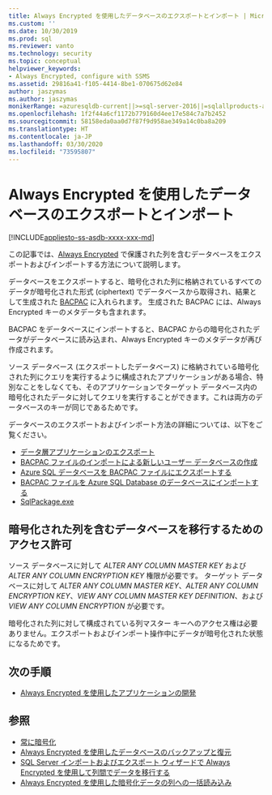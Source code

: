 ```yaml
---
title: Always Encrypted を使用したデータベースのエクスポートとインポート | Microsoft Docs
ms.custom: ''
ms.date: 10/30/2019
ms.prod: sql
ms.reviewer: vanto
ms.technology: security
ms.topic: conceptual
helpviewer_keywords:
- Always Encrypted, configure with SSMS
ms.assetid: 29816a41-f105-4414-8be1-070675d62e84
author: jaszymas
ms.author: jaszymas
monikerRange: =azuresqldb-current||>=sql-server-2016||=sqlallproducts-allversions||>=sql-server-linux-2017||=azuresqldb-mi-current
ms.openlocfilehash: 1f2f44a6cf1172b779160d4ee17e584c7a7b2452
ms.sourcegitcommit: 58158eda0aa0d7f87f9d958ae349a14c0ba8a209
ms.translationtype: HT
ms.contentlocale: ja-JP
ms.lasthandoff: 03/30/2020
ms.locfileid: "73595807"
---
```

# <a name="export-and-import-databases-using-always-encrypted"></a>Always Encrypted を使用したデータベースのエクスポートとインポート 
[!INCLUDE[appliesto-ss-asdb-xxxx-xxx-md](../../../includes/appliesto-ss-asdb-xxxx-xxx-md.md)]

この記事では、[Always Encrypted](../../../relational-databases/security/encryption/always-encrypted-database-engine.md) で保護された列を含むデータベースをエクスポートおよびインポートする方法について説明します。

データベースをエクスポートすると、暗号化された列に格納されているすべてのデータが暗号化された形式 (ciphertext) でデータベースから取得され、結果として生成された [BACPAC](../../data-tier-applications/data-tier-applications.md) に入れられます。 生成された BACPAC には、Always Encrypted キーのメタデータも含まれます。

BACPAC をデータベースにインポートすると、BACPAC からの暗号化されたデータがデータベースに読み込まれ、Always Encrypted キーのメタデータが再び作成されます。 

ソース データベース (エクスポートしたデータベース) に格納されている暗号化された列にクエリを実行するように構成されたアプリケーションがある場合、特別なことをしなくても、そのアプリケーションでターゲット データベース内の暗号化されたデータに対してクエリを実行することができます。これは両方のデータベースのキーが同じであるためです。

データベースのエクスポートおよびインポート方法の詳細については、以下をご覧ください。
- [データ層アプリケーションのエクスポート](../../data-tier-applications/export-a-data-tier-application.md)
- [BACPAC ファイルのインポートによる新しいユーザー データベースの作成](../../data-tier-applications/import-a-bacpac-file-to-create-a-new-user-database.md)
- [Azure SQL データベースを BACPAC ファイルにエクスポートする](https://docs.microsoft.com/azure/sql-database/sql-database-export)
- [BACPAC ファイルを Azure SQL Database のデータベースにインポートする](https://docs.microsoft.com/azure/sql-database/sql-database-import)
- [SqlPackage.exe](../../../tools/sqlpackage.md)

## <a name="permissions-for-migrating-databases-with-encrypted-columns"></a>暗号化された列を含むデータベースを移行するためのアクセス許可

ソース データベースに対して *ALTER ANY COLUMN MASTER KEY* および *ALTER ANY COLUMN ENCRYPTION KEY* 権限が必要です。 ターゲット データベースに対して *ALTER ANY COLUMN MASTER KEY*、*ALTER ANY COLUMN ENCRYPTION KEY*、*VIEW ANY COLUMN MASTER KEY DEFINITION*、および *VIEW ANY COLUMN ENCRYPTION* が必要です。

暗号化された列に対して構成されている列マスター キーへのアクセス権は必要ありません。エクスポートおよびインポート操作中にデータが暗号化された状態になるためです。

## <a name="next-steps"></a>次の手順
- [Always Encrypted を使用したアプリケーションの開発](always-encrypted-client-development.md)

## <a name="see-also"></a>参照
- [常に暗号化](../../../relational-databases/security/encryption/always-encrypted-database-engine.md)
- [Always Encrypted を使用したデータベースのバックアップと復元](always-encrypted-migrate-using-backup-restore.md)
- [SQL Server インポートおよびエクスポート ウィザードで Always Encrypted を使用して列間でデータを移行する](always-encrypted-migrate-using-import-export-wizard.md)
- [Always Encrypted を使用した暗号化データの列への一括読み込み](migrate-sensitive-data-protected-by-always-encrypted.md)